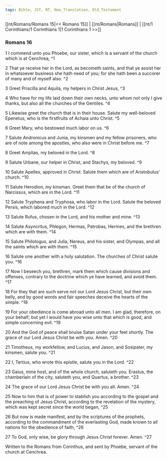 ```yaml
---
tags: Bible, JST, NT, New_Translation, Old_Testament
---
```


[[nt/Romans/Romans 15|<< Romans 15]] | [[nt/Romans|Romans]] | [[nt/1 Corinthians/1 Corinthians 1|1 Corinthians 1 >>]]

### Romans 16

1 I commend unto you Phoebe, our sister, which is a servant of the church which is at Cenchrea,  ^1

2 That ye receive her in the Lord, as becometh saints, and that ye assist her in whatsoever business she hath need of you; for she hath been a succorer of many and of myself also.  ^2

3 Greet Priscilla and Aquila, my helpers in Christ Jesus,  ^3

4 Who have for my life laid down their own necks, unto whom not only I give thanks, but also all the churches of the Gentiles.  ^4

5 Likewise greet the church that is in their house. Salute my well-beloved Epenetus, who is the firstfruits of Achaia unto Christ.  ^5

6 Greet Mary, who bestowed much labor on us.  ^6

7 Salute Andronicus and Junia, my kinsmen and my fellow prisoners, who are of note among the apostles, who also were in Christ before me.  ^7

8 Greet Amplias, my beloved in the Lord.  ^8

9 Salute Urbane, our helper in Christ, and Stachys, my beloved.  ^9

10 Salute Apelles, approved in Christ. Salute them which are of Aristobulus\' church.  ^10

11 Salute Herodion, my kinsman. Greet them that be of the church of Narcissus, which are in the Lord.  ^11

12 Salute Tryphena and Tryphosa, who labor in the Lord. Salute the beloved Persis, which labored much in the Lord.  ^12

13 Salute Rufus, chosen in the Lord, and his mother and mine.  ^13

14 Salute Asyncritus, Phlegon, Hermas, Patrobas, Hermes, and the brethren which are with them.  ^14

15 Salute Philologus, and Julia, Nereus, and his sister, and Olympas, and all the saints which are with them.  ^15

16 Salute one another with a holy salutation. The churches of Christ salute you.  ^16

17 Now I beseech you, brethren, mark them which cause divisions and offenses, contrary to the doctrine which ye have learned, and avoid them.  ^17

18 For they that are such serve not our Lord Jesus Christ, but their own belly, and by good words and fair speeches deceive the hearts of the simple.  ^18

19 For your obedience is come abroad unto all men. I am glad, therefore, on your behalf; but yet I would have you wise unto that which is good, and simple concerning evil.  ^19

20 And the God of peace shall bruise Satan under your feet shortly. The grace of our Lord Jesus Christ be with you. Amen.  ^20

21 Timotheus, my workfellow, and Lucius, and Jason, and Sosipater, my kinsmen, salute you.  ^21

22 I, Tertius, who wrote this epistle, salute you in the Lord.  ^22

23 Gaius, mine host, and of the whole church, saluteth you. Erastus, the chamberlain of the city, saluteth you, and Quartus, a brother.  ^23

24 The grace of our Lord Jesus Christ be with you all. Amen.  ^24

25 Now to him that is of power to stablish you according to the gospel and the preaching of Jesus Christ, according to the revelation of the mystery, which was kept secret since the world began,  ^25

26 But now is made manifest, and by the scriptures of the prophets, according to the commandment of the everlasting God, made known to all nations for the obedience of faith,  ^26

27 To God, only wise, be glory through Jesus Christ forever. Amen.  ^27

 Written to the Romans from Corinthus, and sent by Phoebe, servant of the church at Cenchrea. 

 
